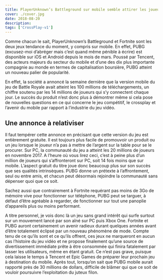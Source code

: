 ```yaml
---
title: PlayerUnknown’s Battleground sur mobile semble attirer les joueurs…
cover: ./cover.jpg
date: 2018-08-20
description: 
tags: ['CrossPlay-v1']
---
```

Comme chacun le sait, PlayerUnknown’s Battleground et Fortnite sont les deux jeux tendance du moment, y compris sur mobile. En effet, PUBG (excusez-moi d’abréger mais c’est quand même pénible à écrire) est disponible sur iOS et Android depuis le mois de mars. Poussé par Tencent, des acteurs majeurs du secteur du mobile et d’une des dix plus importante compagnie au monde en termes de capitalisation boursière, PUBG atteint un nouveau palier de popularité.

En effet, la société a annoncé la semaine dernière que la version mobile du jeu de Battle Royale avait atteint les 100 millions de téléchargements, un chiffre soutenu par les 14 millions de joueurs qui s’y connectent chaque jour. Le succès du produit n’est donc plus à démontrer même si cela pose de nouvelles questions en ce qui concerne le jeu compétitif, le crossplay et l’avenir du mobile par rapport à l’industrie du jeu vidéo.

## Une annonce à relativiser
Il faut tempérer cette annonce en précisant que cette version du jeu est entièrement gratuite. Il est toujours plus facile de promouvoir un produit ou un jeu lorsque le joueur n’a pas à mettre de l’argent sur la table pour se le procurer. Sur PC, la communauté du jeu a atteint les 20 millions de joueurs en novembre 2017. A l’heure où vous lirez ceci, c’est à peine plus d’un million de joueurs qui s’affronteront sur PC, soit 14 fois moins que sur mobile. L’aspect gratuit du titre joue donc beaucoup plus sur son succès que ses qualités intrinsèques. PUBG donne un prétexte à l’affrontement, seul ou entre amis, et chacun peut désormais rejoindre la communauté sans dépenser quoi que ce soit.

Sachez aussi que contrairement à Fortnite requérant pas moins de 3Go de mémoire vive pour fonctionner sur téléphone, PUBG peut se targuer, à défaut d’être agréable à regarder, de fonctionner sur tout une panoplie d’appareils plus ou moins performant.

A titre personnel, je vois donc là un jeu sans grand intérêt qui surfe surtout sur un mouvement lancé par son aîné sur PC puis Xbox One. Fortnite et PUBG auront certainement un avenir radieux durant quelques années avant d’être totalement éclipsé par un nouveau phénomène de mode. Compte tenu de ce qu’ils sont et ce qu’ils offrent, ces jeux ne marqueront en aucun cas l’histoire du jeu vidéo et ne propose finalement qu’une source de divertissement immédiate prête à être consommée qui finira fatalement par lasser les utilisateurs, même en étant gratuit. Ce n’est pas grave, puisque cela laisse le temps à Tencent et Epic Games de préparer leur prochain jeu à destination du mobile. Après tout, lorsqu’on sait que PUBG mobile aurait rapporté près de 30 millions de dollars, difficile de blâmer qui que ce soit de vouloir poursuivre l’exploitation du juteux filon.

